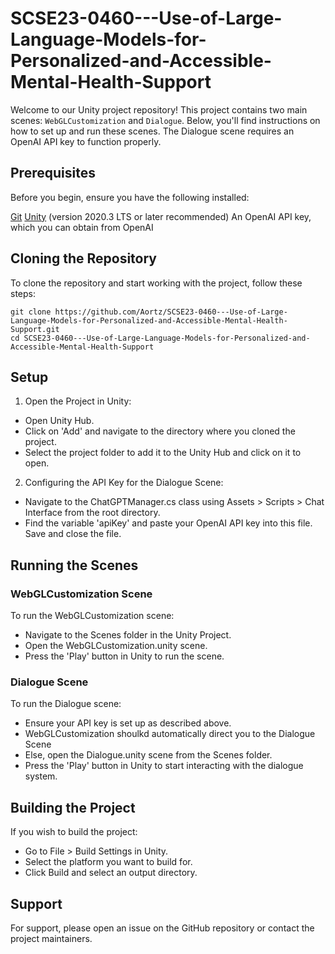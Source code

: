# SCSE23-0460---Use-of-Large-Language-Models-for-Personalized-and-Accessible-Mental-Health-Support

Welcome to our Unity project repository! This project contains two main scenes: `WebGLCustomization` and `Dialogue`. Below, you'll find instructions on how to set up and run these scenes. The Dialogue scene requires an OpenAI API key to function properly.

## Prerequisites
Before you begin, ensure you have the following installed:

[Git](https://git-scm.com/downloads)
[Unity](https://unity.com/download) (version 2020.3 LTS or later recommended)
An OpenAI API key, which you can obtain from OpenAI

## Cloning the Repository
To clone the repository and start working with the project, follow these steps:

```
git clone https://github.com/Aortz/SCSE23-0460---Use-of-Large-Language-Models-for-Personalized-and-Accessible-Mental-Health-Support.git
cd SCSE23-0460---Use-of-Large-Language-Models-for-Personalized-and-Accessible-Mental-Health-Support
```

## Setup
1. Open the Project in Unity:

* Open Unity Hub.
* Click on 'Add' and navigate to the directory where you cloned the project.
* Select the project folder to add it to the Unity Hub and click on it to open.

2. Configuring the API Key for the Dialogue Scene:

* Navigate to the ChatGPTManager.cs class using Assets > Scripts > Chat Interface from the root directory.
* Find the variable 'apiKey' and paste your OpenAI API key into this file. Save and close the file.

## Running the Scenes
### WebGLCustomization Scene
To run the WebGLCustomization scene:

* Navigate to the Scenes folder in the Unity Project.
* Open the WebGLCustomization.unity scene.
* Press the 'Play' button in Unity to run the scene.

### Dialogue Scene
To run the Dialogue scene:

* Ensure your API key is set up as described above.
* WebGLCustomization shoulkd automatically direct you to the Dialogue Scene
* Else, open the Dialogue.unity scene from the Scenes folder.
* Press the 'Play' button in Unity to start interacting with the dialogue system.

## Building the Project
If you wish to build the project:

* Go to File > Build Settings in Unity.
* Select the platform you want to build for.
* Click Build and select an output directory.

## Support
For support, please open an issue on the GitHub repository or contact the project maintainers.
